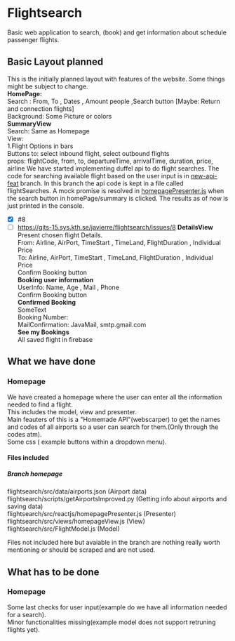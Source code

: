 # Flightsearch
Basic web application to search, (book) and get information about schedule passenger flights.  
## Basic Layout planned  
This is the initially planned layout with features of the website. Some things might be subject to change.  
**HomePage:**  
Search : From, To , Dates , Amount people ,Search button  [Maybe: Return and connection flights]   
Background: Some Picture or colors  
**SummaryView**  
Search: Same as Homepage  
View:   
1.Flight Options in bars  
Buttons to: select inbound flight, select outbound flights  
props: flightCode, from, to, departureTime, arrivalTime, duration, price, airline 
We have started implementing duffel api to do flight searches. The code for searching available flight based on the user input is in [new-api-feat](https://gits-15.sys.kth.se/javierre/flightsearch/tree/new-api-feat) branch. In this branch the api code is kept in a file called flightSearches. A mock promise is resolved in [homepagePresenter.js](https://gits-15.sys.kth.se/javierre/flightsearch/blob/new-api-feat/src/reactjs/homepagePresenter.js) when the search button in homePage/summary is clicked. The results as of now is just printed in the console.
- [x] #8
- [ ] https://gits-15.sys.kth.se/javierre/flightsearch/issues/8
**DetailsView**  
Present chosen flight Details.  
From: Airline, AirPort, TimeStart , TimeLand, FlightDuration , Individual Price  
To: Airline, AirPort, TimeStart , TimeLand, FlightDuration , Individual Price  
Confirm Booking button  
**Booking user information**  
UserInfo: Name, Age , Mail , Phone  
Confirm Booking button  
**Confirmed Booking**  
SomeText  
Booking Number:  
MailConfirmation: JavaMail, smtp.gmail.com  
**See my Bookings**  
All saved flight in firebase  

## What we have done
### Homepage
We have created a homepage where the user can enter all the information needed to find a flight.  
This includes the model, view and presenter.  
Main feauters of this is a "Homemade API"(webscarper) to get the names and codes of all airports so a user can search for them.(Only through the codes atm).  
Some css ( example buttons within a dropdown menu).  
#### Files included
##### Branch homepage
flightsearch/src/data/airports.json (Airport data)  
flightsearch/scripts/getAirportsImproved.py (Getting info about airports and saving data)  
flightsearch/src/reactjs/homepagePresenter.js (Presenter)  
flightsearch/src/views/homepageView.js (View)  
flightsearch/src/FlightModel.js (Model)  

Files not included here but avaiable in the branch are nothing really worth mentioning or should be scraped and are not used.
## What has to be done
### Homepage
Some last checks for user input(example do we have all information needed for a search).  
Minor functionalities missing(example model does not support retruning flights yet).  

